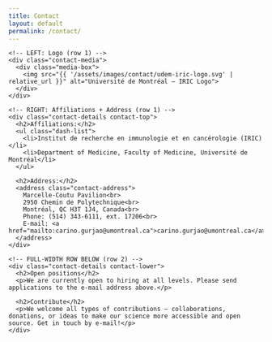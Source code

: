 ```yaml
---
title: Contact
layout: default
permalink: /contact/
---
```


<section class="contact-page">
  <div class="contact-grid">
    
    <!-- LEFT: Logo (row 1) -->
    <div class="contact-media">
      <div class="media-box">
        <img src="{{ '/assets/images/contact/udem-iric-logo.svg' | relative_url }}" alt="Université de Montréal – IRIC Logo">
      </div>
    </div>

    <!-- RIGHT: Affiliations + Address (row 1) -->
    <div class="contact-details contact-top">
      <h2>Affiliations:</h2>
      <ul class="dash-list">
        <li>Institut de recherche en immunologie et en cancérologie (IRIC)</li>
        <li>Department of Medicine, Faculty of Medicine, Université de Montréal</li>
      </ul>

      <h2>Address:</h2>
      <address class="contact-address">
        Marcelle-Coutu Pavilion<br>
        2950 Chemin de Polytechnique<br>
        Montréal, QC H3T 1J4, Canada<br>
        Phone: (514) 343-6111, ext. 17206<br>
        E-mail: <a href="mailto:carino.gurjao@umontreal.ca">carino.gurjao@umontreal.ca</a>
      </address>
    </div>

    <!-- FULL-WIDTH ROW BELOW (row 2) -->
    <div class="contact-details contact-lower">
      <h2>Open positions</h2>
      <p>We are currently open to hiring at all levels. Please send applications to the e-mail address above.</p>

      <h2>Contribute</h2>
      <p>We welcome all types of contributions — collaborations, donations, or ideas to make our science more accessible and open source. Get in touch by e-mail!</p>
    </div>

  </div>
</section>
